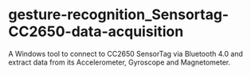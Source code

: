 # gesture-recognition_Sensortag-CC2650-data-acquisition
A Windows tool to connect to CC2650 SensorTag via Bluetooth 4.0 and extract data from its Accelerometer, Gyroscope and Magnetometer.
